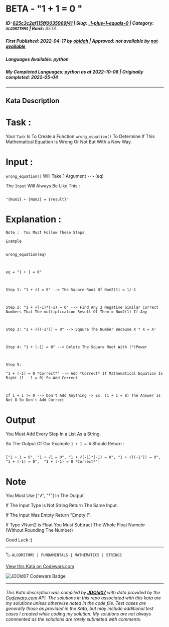 # BETA - "1 + 1 = 0 "

##### **ID**: [625c3c2af115ff0035969f41](https://www.codewars.com/kata/625c3c2af115ff0035969f41) | **Slug**: [_1-plus-1-equals-0](https://www.codewars.com/kata/625c3c2af115ff0035969f41) | **Category**: `ALGORITHMS` | **Rank**: <span style="color:grey">*BETA*</span>

##### **First Published**: 2022-04-17 ***by*** [obidah](https://www.codewars.com/users/obidah) | **Approved**: *not available* ***by*** [*not available*](*https://www.codewars.com*)

##### **Languages Available**: python

##### **My Completed Languages**: python ***as at*** 2022-10-08 | **Originally completed**: 2022-05-04

---

## Kata Description


# Task :



Your ```Task``` Is To Create a Function ```wrong_equation()``` To Determine If This Mathematical Equation Is Wrong  Or Not But With a New Way.



# Input :



```wrong_equation()``` Will Take 1 Argument ```-->```  (eq)



The ```Input``` Will Always Be Like This :

```

"{Num1} + {Num2} = {result}"

```



# Explanation :



```Note :  You Must Follow These Steps ```



```Example```

```

wrong_equation(eq)



eq = "1 + 1 = 0"



Step 1: "1 + √1 = 0" --> The Square Root Of Num2(1) = 1/-1



Step 2: "1 + √(-1)*(-1) = 0" --> Find Any 2 Negative Similar Correct Numbers That The multiplication Result Of Them = Num2(1) If Any



Step 3: "1 + √((-1²)) = 0" --> Sqaure The Number Because X * X = X²



Step 4: "1 + (-1) = 0" --> Delete The Square Root With (²)Power 



Step 5: 

"1 + (-1) = 0 *Correct*" --> Add *Correct* If Mathematical Equation Is Right (1 - 1 = 0) So Add Correct  



If 1 + 1 != 0 --> Don't Add Anything -> Ex. (1 + 1 = 8) The Answer Is Not 8 So Don't Add Correct

```



# Output



You Must Add Every Step In a List As a String.



So The Output Of Our Example ``` 1 + 1 = 0 ``` Should Return :

```

["1 + 1 = 0", "1 + √1 = 0", "1 + √(-1)*(-1) = 0", "1 + √((-1²)) = 0", "1 + (-1) = 0",  "1 + (-1) = 0 *Correct*"]

```



# Note



You Must Use ["√", "²"] In The Output



If The Input Type Is Not String Return The Same Input.



If The Input Was Empty Return "Empty!!".



If Type √Num2 is Float You Must Subtract The Whole Float Numebr (Without Rounding The Number)



Good Luck :)

---


🏷 `ALGORITHMS | FUNDAMENTALS | MATHEMATICS | STRINGS`


[View this Kata on Codewars.com](https://www.codewars.com/kata/625c3c2af115ff0035969f41)

![](https://www.codewars.com/users/jdold07/badges/large "JDOld07 Codewars Badge")

---

###### *This Kata description was compiled by [**JDOld07**](https://tpstech.dev) with data provided by the [Codewars.com](https://www.codewars.com) API.  The solutions in this repo associated with this kata are my solutions unless otherwise noted in the code file.  Test cases are generally those as provided in the Kata, but may include additional test cases I created while coding my solution.  My solutions are not always commented as the solutions are rarely submitted with comments.*
